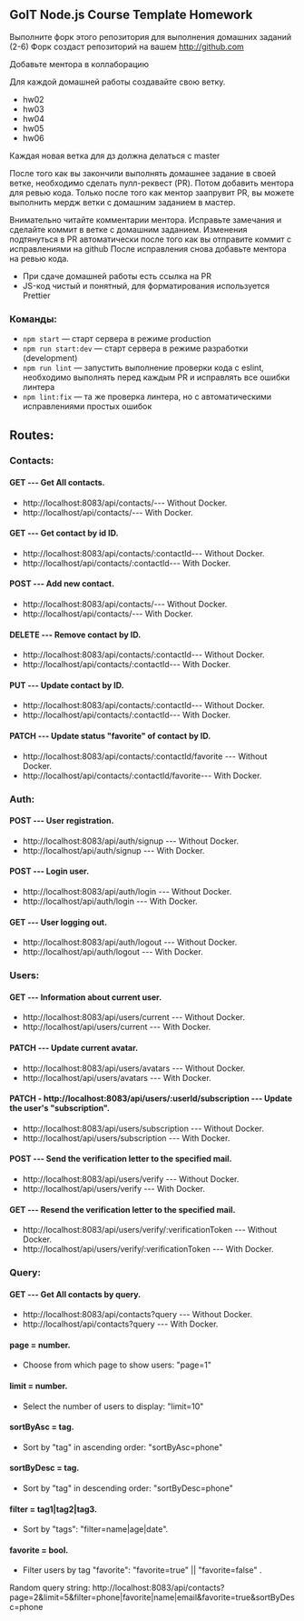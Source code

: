 ## GoIT Node.js Course Template Homework

Выполните форк этого репозитория для выполнения домашних заданий (2-6) Форк
создаст репозиторий на вашем http://github.com

Добавьте ментора в коллаборацию

Для каждой домашней работы создавайте свою ветку.

- hw02
- hw03
- hw04
- hw05
- hw06

Каждая новая ветка для дз должна делаться с master

После того как вы закончили выполнять домашнее задание в своей ветке, необходимо
сделать пулл-реквест (PR). Потом добавить ментора для ревью кода. Только после
того как ментор заапрувит PR, вы можете выполнить мердж ветки с домашним
заданием в мастер.

Внимательно читайте комментарии ментора. Исправьте замечания и сделайте коммит в
ветке с домашним заданием. Изменения подтянуться в PR автоматически после того
как вы отправите коммит с исправлениями на github После исправления снова
добавьте ментора на ревью кода.

- При сдаче домашней работы есть ссылка на PR
- JS-код чистый и понятный, для форматирования используется Prettier

### Команды:

- `npm start` &mdash; старт сервера в режиме production
- `npm run start:dev` &mdash; старт сервера в режиме разработки (development)
- `npm run lint` &mdash; запустить выполнение проверки кода с eslint, необходимо
  выполнять перед каждым PR и исправлять все ошибки линтера
- `npm lint:fix` &mdash; та же проверка линтера, но с автоматическими
  исправлениями простых ошибок

## Routes:

### Contacts:

#### GET --- Get All contacts.

- http://localhost:8083/api/contacts/--- Without Docker.
- http://localhost/api/contacts/--- With Docker.

#### GET --- Get contact by id ID.

- http://localhost:8083/api/contacts/:contactId--- Without Docker.
- http://localhost/api/contacts/:contactId--- With Docker.

#### POST --- Add new contact.

- http://localhost:8083/api/contacts/--- Without Docker.
- http://localhost/api/contacts/--- With Docker.

#### DELETE --- Remove contact by ID.

- http://localhost:8083/api/contacts/:contactId--- Without Docker.
- http://localhost/api/contacts/:contactId--- With Docker.

#### PUT --- Update contact by ID.

- http://localhost:8083/api/contacts/:contactId--- Without Docker.
- http://localhost/api/contacts/:contactId--- With Docker.

#### PATCH --- Update status "favorite" of contact by ID.

- http://localhost:8083/api/contacts/:contactId/favorite --- Without Docker.
- http://localhost/api/contacts/:contactId/favorite--- With Docker.

### Auth:

#### POST --- User registration.

- http://localhost:8083/api/auth/signup --- Without Docker.
- http://localhost/api/auth/signup --- With Docker.

#### POST --- Login user.

- http://localhost:8083/api/auth/login --- Without Docker.
- http://localhost/api/auth/login --- With Docker.

#### GET --- User logging out.

- http://localhost:8083/api/auth/logout --- Without Docker.
- http://localhost/api/auth/logout --- With Docker.

### Users:

#### GET --- Information about current user.

- http://localhost:8083/api/users/current --- Without Docker.
- http://localhost/api/users/current --- With Docker.

#### PATCH --- Update current avatar.

- http://localhost:8083/api/users/avatars --- Without Docker.
- http://localhost/api/users/avatars --- With Docker.

#### PATCH - http://localhost:8083/api/users/:userId/subscription --- Update the user's "subscription".

- http://localhost:8083/api/users/subscription --- Without Docker.
- http://localhost/api/users/subscription --- With Docker.

#### POST --- Send the verification letter to the specified mail.

- http://localhost:8083/api/users/verify --- Without Docker.
- http://localhost/api/users/verify --- With Docker.

#### GET --- Resend the verification letter to the specified mail.

- http://localhost:8083/api/users/verify/:verificationToken --- Without Docker.
- http://localhost/api/users/verify/:verificationToken --- With Docker.

### Query:

#### GET --- Get All contacts by query.

- http://localhost:8083/api/contacts?query --- Without Docker.
- http://localhost/api/contacts?query --- With Docker.

#### page = number.

- Choose from which page to show users: "page=1"

#### limit = number.

- Select the number of users to display: "limit=10"

#### sortByAsc = tag.

- Sort by "tag" in ascending order: "sortByAsc=phone"

#### sortByDesc = tag.

- Sort by "tag" in descending order: "sortByDesc=phone"

#### filter = tag1|tag2|tag3.

- Sort by "tags": "filter=name|age|date".

#### favorite = bool.

- Filter users by tag "favorite": "favorite=true" || "favorite=false" .

Random query string:
http://localhost:8083/api/contacts?page=2&limit=5&filter=phone|favorite|name|email&favorite=true&sortByDesc=phone
